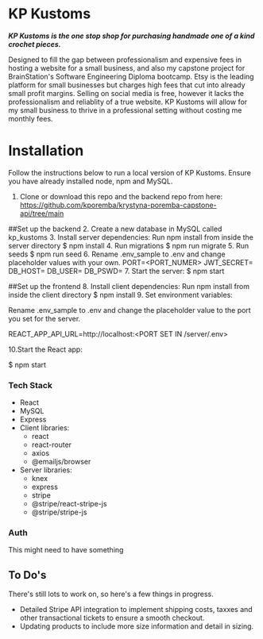 # KP Kustoms
_**KP Kustoms is the one stop shop for purchasing handmade one of a kind crochet pieces.**_

Designed to fill the gap between professionalism and expensive fees in hosting a website for a small business, and also my capstone project for BrainStation's Software Engineering Diploma bootcamp. Etsy is the leading platform for small businesses but charges high fees that cut into already small profit margins. Selling on social media is free, however it lacks the professionalism and reliablity of a true website. KP Kustoms will allow for my small business to thrive in a professional setting without costing me monthly fees.

# Installation
Follow the instructions below to run a local version of KP Kustoms. Ensure you have already installed node, npm and MySQL.

1. Clone or download this repo and the backend repo from here: 
https://github.com/kporemba/krystyna-poremba-capstone-api/tree/main

##Set up the backend
2. Create a new database in MySQL called kp_kustoms
3. Install server dependencies:
  Run npm install from inside the server directory
  $ npm install
4. Run migrations
  $ npm run migrate
5. Run seeds
  $ npm run seed
6. Rename .env_sample to .env and change placeholder values with your own.
PORT=<PORT_NUMER>
JWT_SECRET=<SECRET KEY>
DB_HOST=<HOST ADDRESS>
DB_USER=<YOUR DB USERNAME>
DB_PSWD=<YOUR DB PASSWORD>
7. Start the server:
$ npm start

##Set up the frontend
8. Install client dependencies:
  Run npm install from inside the client directory
  $ npm install
9. Set environment variables:

Rename .env_sample to .env and change the placeholder value to the port you set for the server.

REACT_APP_API_URL=http://localhost:<PORT SET IN /server/.env>

10.Start the React app:

$ npm start


### Tech Stack
- React
- MySQL
- Express
- Client libraries:
  - react
  - react-router
  - axios
  - @emailjs/browser
- Server libraries:
  - knex
  - express
  - stripe
  - @stripe/react-stripe-js
  - @stripe/stripe-js

### Auth
This might need to have something

## To Do's
There's still lots to work on, so here's a few things in progress.

- Detailed Stripe API integration to implement shipping costs, taxxes and other transactional tickets to ensure a smooth checkout.
- Updating products to include more size information and detail in sizing.
